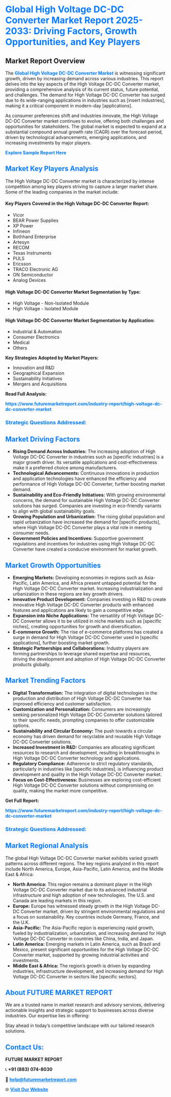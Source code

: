 <h1 style="color: #007BFF;">Global High Voltage DC-DC Converter Market Report 2025-2033: Driving Factors, Growth Opportunities, and Key Players</h1>

<section id="overview">
<h2>Market Report Overview</h2>
<p>The <a href="https://www.futuremarketreport.com/industry-report/high-voltage-dc-dc-converter-market" style="color: #007BFF; text-decoration: none;"><strong>Global High Voltage DC-DC Converter Market</strong></a> is witnessing significant growth, driven by increasing demand across various industries. This report delves into the key aspects of the High Voltage DC-DC Converter market, providing a comprehensive analysis of its current status, future potential, and challenges. The demand for High Voltage DC-DC Converter has surged due to its wide-ranging applications in industries such as [insert industries], making it a critical component in modern-day [applications].</p>
<p>As consumer preferences shift and industries innovate, the High Voltage DC-DC Converter market continues to evolve, offering both challenges and opportunities for stakeholders. The global market is expected to expand at a substantial compound annual growth rate (CAGR) over the forecast period, driven by technological advancements, emerging applications, and increasing investments by major players.</p>
</section>

<section id="overview">
<p><a href="https://www.futuremarketreport.com/request-sample/reportId=115958" style="color: #007BFF; text-decoration: none;"><strong>Explore Sample Report Here</strong></a></p>
</section>

<section id="key-players">
<h2 style="color: #007BFF;">Market Key Players Analysis</h2>
<p>The High Voltage DC-DC Converter market is characterized by intense competition among key players striving to capture a larger market share. Some of the leading companies in the market include:</p>
<h4>Key Players Covered in the High Voltage DC-DC Converter Report:</h4>
<ul><li>Vicor</li><li>BEAR Power Supplies</li><li>XP Power</li><li>Infineon</li><li>Bothhand Enterprise</li><li>Artesyn</li><li>RECOM</li><li>Texas Instruments</li><li>PULS</li><li>Ericsson</li><li>TRACO Electronic AG</li><li>ON Semiconductor</li><li>Analog Devices</li></ul>
<h4>High Voltage DC-DC Converter Market Segmentation by Type:</h4>
<ul><li>High Voltage - Non-Isolated Module</li><li>High Voltage - Isolated Module</li></ul>

<h4>High Voltage DC-DC Converter Market Segmentation by Application:</h4>
<ul><li>Industrial &amp; Automation</li><li>Consumer Electronics</li><li>Medical</li><li>Others</li></ul>
<p><strong>Key Strategies Adopted by Market Players:</strong></p>
<ul>
<li>Innovation and R&D</li>
<li>Geographical Expansion</li>
<li>Sustainability Initiatives</li>
<li>Mergers and Acquisitions</li>
</ul>
</section>

<section>
<p><strong>Read Full Analysis: </strong></p><a href="https://www.futuremarketreport.com/industry-report/high-voltage-dc-dc-converter-market" style="color: #007BFF; text-decoration: none;"><strong>https://www.futuremarketreport.com/industry-report/high-voltage-dc-dc-converter-market</strong></a>
<h3 style="color: #007BFF;">Strategic Questions Addressed:</h3>
</section>

<section id="driving-factors">
<h2 style="color: #007BFF;">Market Driving Factors</h2>
<ul>
<li><strong>Rising Demand Across Industries:</strong> The increasing adoption of High Voltage DC-DC Converter in industries such as [specific industries] is a major growth driver. Its versatile applications and cost-effectiveness make it a preferred choice among manufacturers.</li>
<li><strong>Technological Advancements:</strong> Continuous innovations in production and application technologies have enhanced the efficiency and performance of High Voltage DC-DC Converter, further boosting market demand.</li>
<li><strong>Sustainability and Eco-Friendly Initiatives:</strong> With growing environmental concerns, the demand for sustainable High Voltage DC-DC Converter solutions has surged. Companies are investing in eco-friendly variants to align with global sustainability goals.</li>
<li><strong>Growing Population and Urbanization:</strong> The rising global population and rapid urbanization have increased the demand for [specific products], where High Voltage DC-DC Converter plays a vital role in meeting consumer needs.</li>
<li><strong>Government Policies and Incentives:</strong> Supportive government regulations and incentives for industries using High Voltage DC-DC Converter have created a conducive environment for market growth.</li>
</ul>
</section>

<section id="growth-opportunities">
<h2 style="color: #007BFF;">Market Growth Opportunities</h2>
<ul>
<li><strong>Emerging Markets:</strong> Developing economies in regions such as Asia-Pacific, Latin America, and Africa present untapped potential for the High Voltage DC-DC Converter market. Increasing industrialization and urbanization in these regions are key growth drivers.</li>
<li><strong>Innovative Product Development:</strong> Companies investing in R&D to create innovative High Voltage DC-DC Converter products with enhanced features and applications are likely to gain a competitive edge.</li>
<li><strong>Expansion into Niche Applications:</strong> The versatility of High Voltage DC-DC Converter allows it to be utilized in niche markets such as [specific niches], creating opportunities for growth and diversification.</li>
<li><strong>E-commerce Growth:</strong> The rise of e-commerce platforms has created a surge in demand for High Voltage DC-DC Converter used in [specific applications], further boosting market growth.</li>
<li><strong>Strategic Partnerships and Collaborations:</strong> Industry players are forming partnerships to leverage shared expertise and resources, driving the development and adoption of High Voltage DC-DC Converter products globally.</li>
</ul>
</section>

<section id="trending-factors">
<h2 style="color: #007BFF;">Market Trending Factors</h2>
<ul>
<li><strong>Digital Transformation:</strong> The integration of digital technologies in the production and distribution of High Voltage DC-DC Converter has improved efficiency and customer satisfaction.</li>
<li><strong>Customization and Personalization:</strong> Consumers are increasingly seeking personalized High Voltage DC-DC Converter solutions tailored to their specific needs, prompting companies to offer customizable options.</li>
<li><strong>Sustainability and Circular Economy:</strong> The push towards a circular economy has driven demand for recyclable and reusable High Voltage DC-DC Converter solutions.</li>
<li><strong>Increased Investment in R&D:</strong> Companies are allocating significant resources to research and development, resulting in breakthroughs in High Voltage DC-DC Converter technology and applications.</li>
<li><strong>Regulatory Compliance:</strong> Adherence to strict regulatory standards, particularly in industries like [specific industries], is influencing product development and quality in the High Voltage DC-DC Converter market.</li>
<li><strong>Focus on Cost-Effectiveness:</strong> Businesses are exploring cost-efficient High Voltage DC-DC Converter solutions without compromising on quality, making the market more competitive.</li>
</ul>
</section>

<section>
<p><strong>Get Full Report: </strong></p><a href="https://www.futuremarketreport.com/industry-report/high-voltage-dc-dc-converter-market" style="color: #007BFF; text-decoration: none;"><strong>https://www.futuremarketreport.com/industry-report/high-voltage-dc-dc-converter-market</strong></a>
<h3 style="color: #007BFF;">Strategic Questions Addressed:</h3>
</section>


<section id="regional-analysis">
<h2 style="color: #007BFF;">Market Regional Analysis</h2>
<p>The global High Voltage DC-DC Converter market exhibits varied growth patterns across different regions. The key regions analyzed in this report include North America, Europe, Asia-Pacific, Latin America, and the Middle East & Africa:</p>
<ul>
<li><strong>North America:</strong> This region remains a dominant player in the High Voltage DC-DC Converter market due to its advanced industrial infrastructure and high adoption of new technologies. The U.S. and Canada are leading markets in this region.</li>
<li><strong>Europe:</strong> Europe has witnessed steady growth in the High Voltage DC-DC Converter market, driven by stringent environmental regulations and a focus on sustainability. Key countries include Germany, France, and the U.K.</li>
<li><strong>Asia-Pacific:</strong> The Asia-Pacific region is experiencing rapid growth, fueled by industrialization, urbanization, and increasing demand for High Voltage DC-DC Converter in countries like China, India, and Japan.</li>
<li><strong>Latin America:</strong> Emerging markets in Latin America, such as Brazil and Mexico, present significant opportunities for the High Voltage DC-DC Converter market, supported by growing industrial activities and investments.</li>
<li><strong>Middle East & Africa:</strong> The region’s growth is driven by expanding industries, infrastructure development, and increasing demand for High Voltage DC-DC Converter in sectors like [specific sectors].</li>
</ul>
</section>

<footer>
<h2 style="color: #007BFF;">About FUTURE MARKET REPORT</h2>
<p>We are a trusted name in market research and advisory services, delivering actionable insights and strategic support to businesses across diverse industries. Our expertise lies in offering:</p>

<p>Stay ahead in today’s competitive landscape with our tailored research solutions.</p>

<h2 style="color: #007BFF;">Contact Us:</h2>
<p><strong>FUTURE MARKET REPORT</strong></p>
<p>📞 <strong>+91 (883) 074-8030</strong></p>
<p>📧 <strong><a href="mailto:help@futuremarketreport.com" style="color: #007BFF;">help@futuremarketreport.com</a></strong></p>
<p>🌐 <strong><a href="https://www.futuremarketreport.com/" style="color: #007BFF;">Visit Our Website</a></strong></p>
</footer>